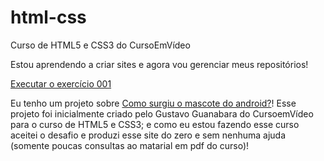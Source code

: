 # html-css
 Curso de HTML5 e CSS3 do CursoEmVídeo

 Estou aprendendo a criar sites e agora vou gerenciar meus repositórios!

<a href="https://heitorpaula.github.io/html-css/exercicios/ex001/index.html">Executar o exercício 001</a>

Eu tenho um projeto sobre <a href=https://heitorpaula.github.io/projeto-android/>Como surgiu o mascote do android?</a>!
Esse projeto foi inicialmente criado pelo Gustavo Guanabara do CursoemVídeo para o curso de HTML5 e CSS3; e como eu estou fazendo esse curso aceitei o desafio e produzi esse site do zero e sem nenhuma ajuda (somente poucas consultas ao matarial em pdf do curso)! 
